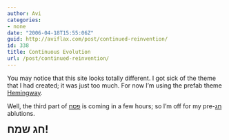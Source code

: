 ```yaml
---
author: Avi
categories:
- none
date: "2006-04-18T15:55:06Z"
guid: http://aviflax.com/post/continued-reinvention/
id: 338
title: Continuous Evolution
url: /post/continued-reinvention/
---
```

You may notice that this site looks totally different. I got sick of the theme that I had created; it was just too much. For now I&#8217;m using the prefab theme [Hemingway](http://warpspire.com/hemingway).

Well, the third part of [פסח](http://en.wikipedia.org/wiki/Pesah) is coming in a few hours; so I&#8217;m off for my pre-[חג](http://milon.morfix.co.il/default.aspx?q=%E7%E2) ablutions.

<strong style="font-size: x-large">חג שמח! </strong>